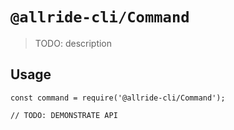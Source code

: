 # `@allride-cli/Command`

> TODO: description

## Usage

```
const command = require('@allride-cli/Command');

// TODO: DEMONSTRATE API
```
